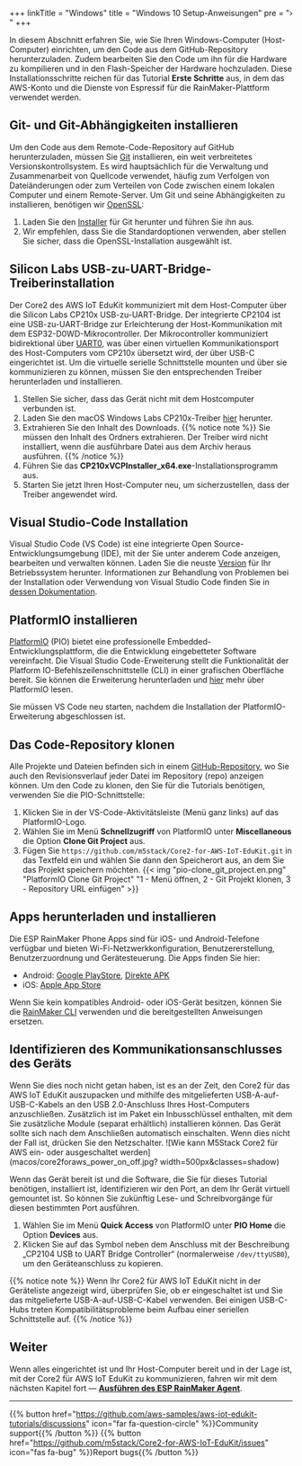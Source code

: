 +++
linkTitle = "Windows"
title = "Windows 10 Setup-Anweisungen"
pre = "› "
+++

In diesem Abschnitt erfahren Sie, wie Sie Ihren Windows-Computer (Host-Computer) einrichten, um den Code aus dem GitHub-Repository herunterzuladen. Zudem bearbeiten Sie den Code um ihn für die Hardware zu kompilieren und in den Flash-Speicher der Hardware hochzuladen. Diese Installationsschritte reichen für das Tutorial **Erste Schritte** aus, in dem das AWS-Konto und die Dienste von Espressif für die RainMaker-Plattform verwendet werden.

## Git- und Git-Abhängigkeiten installieren
Um den Code aus dem Remote-Code-Repository auf GitHub herunterzuladen, müssen Sie [Git](https://git-scm.com/book/en/v2/Getting-Started-What-is-Git%3F) installieren, ein weit verbreitetes Versionskontrollsystem. Es wird hauptsächlich für die Verwaltung und Zusammenarbeit von Quellcode verwendet, häufig zum Verfolgen von Dateiänderungen oder zum Verteilen von Code zwischen einem lokalen Computer und einem Remote-Server. Um Git und seine Abhängigkeiten zu installieren, benötigen wir [OpenSSL](https://www.openssl.org/):
1) Laden Sie den [Installer](https://git-scm.com/download/win) für Git herunter und führen Sie ihn aus.
2) Wir empfehlen, dass Sie die Standardoptionen verwenden, aber stellen Sie sicher, dass die OpenSSL-Installation ausgewählt ist.


## Silicon Labs USB-zu-UART-Bridge-Treiberinstallation
Der Core2 des AWS IoT EduKit kommuniziert mit dem Host-Computer über die Silicon Labs CP210x USB-zu-UART-Bridge. Der integrierte CP2104 ist eine USB-zu-UART-Bridge zur Erleichterung der Host-Kommunikation mit dem ESP32-D0WD-Mikrocontroller. Der Mikrocontroller kommuniziert bidirektional über [UART0](https://docs.espressif.com/projects/esp-idf/en/latest/esp32/api-reference/peripherals/uart.html), was über einen virtuellen Kommunikationsport des Host-Computers vom CP210x übersetzt wird, der über USB-C eingerichtet ist. Um die virtuelle serielle Schnittstelle mounten und über sie kommunizieren zu können, müssen Sie den entsprechenden Treiber herunterladen und installieren.

1) Stellen Sie sicher, dass das Gerät nicht mit dem Hostcomputer verbunden ist.
2) Laden Sie den macOS Windows Labs CP210x-Treiber [hier](https://www.silabs.com/documents/public/software/CP210x_VCP_Windows.zip) herunter.
3) Extrahieren Sie den Inhalt des Downloads.
   {{% notice note %}}
   Sie müssen den Inhalt des Ordners extrahieren. Der Treiber wird nicht installiert, wenn die ausführbare Datei aus dem Archiv heraus ausführen.
   {{% /notice %}}
4) Führen Sie das **CP210xVCPInstaller_x64.exe**-Installationsprogramm aus.
5) Starten Sie jetzt Ihren Host-Computer neu, um sicherzustellen, dass der Treiber angewendet wird.

## Visual Studio-Code Installation
Visual Studio Code (VS Code) ist eine integrierte Open Source-Entwicklungsumgebung (IDE), mit der Sie unter anderem Code anzeigen, bearbeiten und verwalten können. Laden Sie die neuste [Version](https://code.visualstudio.com/) für Ihr Betriebssystem herunter. Informationen zur Behandlung von Problemen bei der Installation oder Verwendung von Visual Studio Code finden Sie in [dessen Dokumentation](https://code.visualstudio.com/docs/setup/setup-overview).

## PlatformIO installieren
[PlatformIO](https://marketplace.visualstudio.com/items?itemName=platformio.platformio-ide) (PIO) bietet eine professionelle Embedded-Entwicklungsplattform, die die Entwicklung eingebetteter Software vereinfacht. Die Visual Studio Code-Erweiterung stellt die Funktionalität der Platform IO-Befehlszeilenschnittstelle (CLI) in einer grafischen Oberfläche bereit. Sie können die Erweiterung herunterladen und [hier](https://platformio.org/install/ide?install=vscode) mehr über PlatformIO lesen.

Sie müssen VS Code neu starten, nachdem die Installation der PlatformIO-Erweiterung abgeschlossen ist.

## Das Code-Repository klonen
Alle Projekte und Dateien befinden sich in einem [GitHub-Repository](https://docs.github.com/en/github/creating-cloning-and-archiving-repositories/about-repositories), wo Sie auch den Revisionsverlauf jeder Datei im Repository (repo) anzeigen können. Um den Code zu klonen, den Sie für die Tutorials benötigen, verwenden Sie die PIO-Schnittstelle:
1) Klicken Sie in der VS-Code-Aktivitätsleiste (Menü ganz links) auf das PlatformIO-Logo.
2) Wählen Sie im Menü **Schnellzugriff** von PlatformIO unter **Miscellaneous** die Option **Clone Git Project** aus.
3) Fügen Sie `https://github.com/m5stack/Core2-for-AWS-IoT-EduKit.git` in das Textfeld ein und wählen Sie dann den Speicherort aus, an dem Sie das Projekt speichern möchten.
   {{< img "pio-clone_git_project.en.png" "PlatformIO Clone Git Project" "1 - Menü öffnen, 2 - Git Projekt klonen, 3 - Repository URL einfügen" >}}

## Apps herunterladen und installieren
Die ESP RainMaker Phone Apps sind für iOS- und Android-Telefone verfügbar und bieten Wi-Fi-Netzwerkkonfiguration, Benutzererstellung, Benutzerzuordnung und Gerätesteuerung. Die Apps finden Sie hier:
* Android: [Google PlayStore](https://play.google.com/store/apps/details?id=com.espressif.rainmaker), [Direkte APK](https://github.com/espressif/esp-rainmaker-android/releases)
* iOS: [Apple App Store](https://apps.apple.com/app/esp-rainmaker/id1497491540)

Wenn Sie kein kompatibles Android- oder iOS-Gerät besitzen, können Sie die [RainMaker CLI](https://rainmaker.espressif.com/docs/cli-setup.html) verwenden und die bereitgestellten Anweisungen ersetzen.

## Identifizieren des Kommunikationsanschlusses des Geräts
Wenn Sie dies noch nicht getan haben, ist es an der Zeit, den Core2 für das AWS IoT EduKit auszupacken und mithilfe des mitgelieferten USB-A-auf-USB-C-Kabels an den USB 2.0-Anschluss Ihres Host-Computers anzuschließen. Zusätzlich ist im Paket ein Inbusschlüssel enthalten, mit dem Sie zusätzliche Module (separat erhältlich) installieren können. Das Gerät sollte sich nach dem Anschließen automatisch einschalten. Wenn dies nicht der Fall ist, drücken Sie den Netzschalter.
![Wie kann M5Stack Core2 für AWS ein- oder ausgeschaltet werden](macos/core2foraws_power_on_off.jpg? width=500px&classes=shadow)

Wenn das Gerät bereit ist und die Software, die Sie für dieses Tutorial benötigen, installiert ist, identifizieren wir den Port, an dem Ihr Gerät virtuell gemountet ist. So können Sie zukünftig Lese- und Schreibvorgänge für diesen bestimmten Port ausführen.
1) Wählen Sie im Menü **Quick Access** von PlatformIO unter **PIO Home** die Option **Devices** aus.
2) Klicken Sie auf das Symbol neben dem Anschluss mit der Beschreibung „CP2104 USB to UART Bridge Controller“ (normalerweise `/dev/ttyUSB0`), um den Geräteanschluss zu kopieren.

{{% notice note %}}
Wenn Ihr Core2 für AWS IoT EduKit nicht in der Geräteliste angezeigt wird, überprüfen Sie, ob er eingeschaltet ist und Sie das mitgelieferte USB-A-auf-USB-C-Kabel verwenden. Bei einigen USB-C-Hubs treten Kompatibilitätsprobleme beim Aufbau einer seriellen Schnittstelle auf.
{{% /notice %}}

## Weiter
Wenn alles eingerichtet ist und Ihr Host-Computer bereit und in der Lage ist, mit der Core2 für AWS IoT EduKit zu kommunizieren, fahren wir mit dem nächsten Kapitel fort — [**Ausführen des ESP RainMaker Agent**](/de/getting-started/run-rainmaker.html).

---
{{% button href="https://github.com/aws-samples/aws-iot-edukit-tutorials/discussions" icon="far fa-question-circle" %}}Community support{{% /button %}} {{% button href="https://github.com/m5stack/Core2-for-AWS-IoT-EduKit/issues" icon="fas fa-bug" %}}Report bugs{{% /button %}}